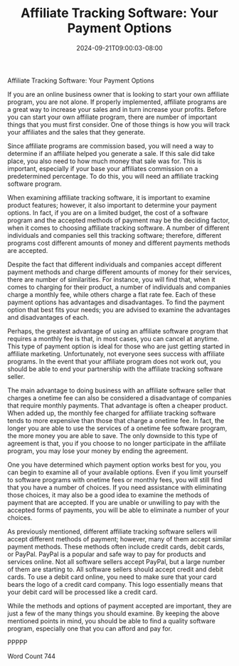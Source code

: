﻿---
title: "Affiliate Tracking Software: Your Payment Options"
date: 2024-09-21T09:00:03-08:00
description: "Tracking Software Tips for Web Success"
featured_image: "/images/Tracking Software.jpg"
tags: ["Tracking Software"]
---

Affiliate Tracking Software: Your Payment Options

If you are an online business owner that is looking to start your own affiliate program, you are not alone. If properly implemented, affiliate programs are a great way to increase your sales and in turn increase your profits.  Before you can start your own affiliate program, there are number of important things that you must first consider. One of those things is how you will track your affiliates and the sales that they generate.  

Since affiliate programs are commission based, you will need a way to determine if an affiliate helped you generate a sale. If this sale did take place, you also need to how much money that sale was for. This is important, especially if your base your affiliates commission on a predetermined percentage. To do this, you will need an affiliate tracking software program.

When examining affiliate tracking software, it is important to examine product features; however, it also important to determine your payment options. In fact, if you are on a limited budget, the cost of a software program and the accepted methods of payment may be the deciding factor, when it comes to choosing affiliate tracking software. A number of different individuals and companies sell this tracking software; therefore, different programs cost different amounts of money and different payments methods are accepted.  

Despite the fact that different individuals and companies accept different payment methods and charge different amounts of money for their services, there are number of similarities.  For instance, you will find that, when it comes to charging for their product, a number of individuals and companies charge a monthly fee, while others charge a flat rate fee. Each of these payment options has advantages and disadvantages. To find the payment option that best fits your needs; you are advised to examine the advantages and disadvantages of each.

Perhaps, the greatest advantage of using an affiliate software program that requires a monthly fee is that, in most cases, you can cancel at anytime. This type of payment option is ideal for those who are just getting started in affiliate marketing.  Unfortunately, not everyone sees success with affiliate programs. In the event that your affiliate program does not work out, you should be able to end your partnership with the affiliate tracking software seller.  

The main advantage to doing business with an affiliate software seller that charges a onetime fee can also be considered a disadvantage of companies that require monthly payments. That advantage is often a cheaper product. When added up, the monthly fee charged for affiliate tracking software tends to more expensive than those that charge a onetime fee. In fact, the longer you are able to use the services of a onetime fee software program, the more money you are able to save.  The only downside to this type of agreement is that, you if you choose to no longer participate in the affiliate program, you may lose your money by ending the agreement.

One you have determined which payment option works best for you, you can begin to examine all of your available options.  Even if you limit yourself to software programs with onetime fees or monthly fees, you will still find that you have a number of choices.  If you need assistance with eliminating those choices, it may also be a good idea to examine the methods of payment that are accepted.  If you are unable or unwilling to pay with the accepted forms of payments, you will be able to eliminate a number of your choices.

As previously mentioned, different affiliate tracking software sellers will accept different methods of payment; however, many of them accept similar payment methods. These methods often include credit cards, debit cards, or PayPal.  PayPal is a popular and safe way to pay for products and services online.  Not all software sellers accept PayPal, but a large number of them are starting to.  All software sellers should accept credit and debit cards. To use a debit card online, you need to make sure that your card bears the logo of a credit card company.  This logo essentially means that your debit card will be processed like a credit card.

While the methods and options of payment accepted are important, they are just a few of the many things you should examine.  By keeping the above mentioned points in mind, you should be able to find a quality software program, especially one that you can afford and pay for.  

PPPPP

Word Count 744

